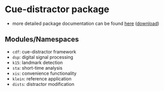 Cue-distractor package
======================

- more detailed package documentation can be found [here](https://github.com/murtex/cdp/blob/master/doc/cdp.pdf "package documentation") ([download](https://github.com/murtex/cdp/raw/master/doc/cdp.pdf "package documentation"))

Modules/Namespaces
------------------

- `cdf`: cue-distractor framework
- `dsp`: digital signal processing
- `k15`: landmark detection
- `sta`: short-time analysis
- `xis`: convenience functionality
- `klein`: reference application
- `dists`: distractor modification


